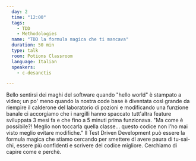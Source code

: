 ```yaml
---
  day: 2
  time: "12:00"
  tags:
    - TDD
    - Methodologies
  name: "TDD la formula magica che ti mancava"
  duration: 50 min
  type: talk
  room: Potions Classroom
  language: Italian
  speakers:
    - c-desanctis

---
```

Bello sentirsi dei maghi del software quando "hello world" è stampato a video; un po' meno quando la nostra code base è diventata così grande da riempire il calderone del laboratorio di pozioni e modificando una funzione banale ci accorgiamo che i nargilli hanno spaccato tutt'altra feature sviluppata 3 mesi fa e che fino a 5 minuti prima funzionava. "Ma come è possibile?! Meglio non toccarla quella classe... questo codice non l'ho mai visto meglio evitare modifiche." Il Test Driven Development può essere la formula magica che stiamo cercando per smettere di avere paura di tu-sai-chi, essere più confidenti e scrivere del codice migliore. Cerchiamo di capire come e perchè.
  